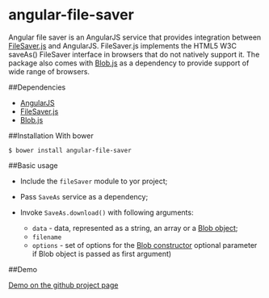 angular-file-saver
=========
Angular file saver is an AngularJS service that provides integration between  [FileSaver.js](https://github.com/eligrey/FileSaver.js/) and AngularJS. FileSaver.js implements the
HTML5 W3C saveAs() FileSaver interface in browsers that do not natively support
it. The package also comes with [Blob.js](https://github.com/eligrey/Blob.js/)
as a dependency to provide support of wide range of browsers.

##Dependencies
- [AngularJS](https://github.com/angular/angular.js)
- [FileSaver.js](https://github.com/eligrey/FileSaver.js/)
- [Blob.js](https://github.com/eligrey/Blob.js/)

##Installation
With bower
```
$ bower install angular-file-saver
```
##Basic usage

- Include the <code>fileSaver</code> module to yor project;

- Pass <code>SaveAs</code> service as a dependency;

- Invoke <code>SaveAs.download()</code> with following arguments:

  - `data` - data, represented as a string, an array or a [Blob object](https://developer.mozilla.org/en/docs/Web/API/Blob);
  - `filename`
  - `options` - set of options for the [Blob constructor](https://developer.mozilla.org/en/docs/Web/API/Blob) optional parameter if Blob object is passed as first argument)

##Demo

[Demo on the github project  page](http://alferov.github.io/angular-file-saver/#demo)
